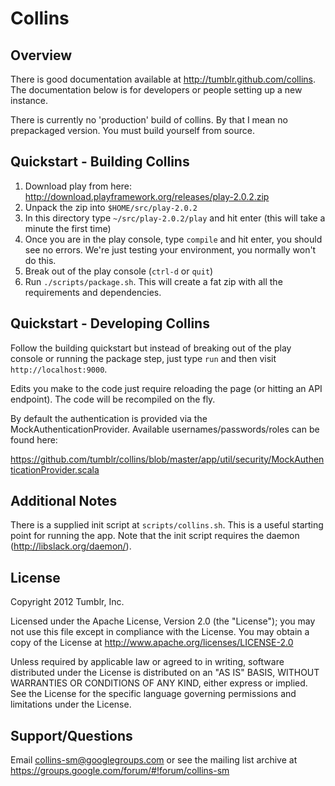 # Collins

## Overview

There is good documentation available at http://tumblr.github.com/collins. The
documentation below is for developers or people setting up a new instance.

There is currently no 'production' build of collins. By that I mean no
prepackaged version. You must build yourself from source.

## Quickstart - Building Collins

 1. Download play from here: http://download.playframework.org/releases/play-2.0.2.zip
 2. Unpack the zip into `$HOME/src/play-2.0.2`
 3. In this directory type `~/src/play-2.0.2/play` and hit enter (this will take a minute the first time)
 4. Once you are in the play console, type `compile` and hit enter, you should see no errors. We're just testing your environment, you normally won't do this.
 5. Break out of the play console (`ctrl-d` or `quit`)
 6. Run `./scripts/package.sh`. This will create a fat zip with all the requirements and dependencies.

## Quickstart - Developing Collins

Follow the building quickstart but instead of breaking out of the play console
or running the package step, just type `run` and then visit `http://localhost:9000`.

Edits you make to the code just require reloading the page (or hitting an API
endpoint). The code will be recompiled on the fly.

By default the authentication is provided via the MockAuthenticationProvider.
Available usernames/passwords/roles can be found here:

https://github.com/tumblr/collins/blob/master/app/util/security/MockAuthenticationProvider.scala

## Additional Notes

There is a supplied init script at `scripts/collins.sh`. This is a useful
starting point for running the app. Note that the init script requires the
daemon (http://libslack.org/daemon/).

## License

Copyright 2012 Tumblr, Inc.

Licensed under the Apache License, Version 2.0 (the "License");
you may not use this file except in compliance with the License.
You may obtain a copy of the License at http://www.apache.org/licenses/LICENSE-2.0

Unless required by applicable law or agreed to in writing, software
distributed under the License is distributed on an "AS IS" BASIS,
WITHOUT WARRANTIES OR CONDITIONS OF ANY KIND, either express or implied.
See the License for the specific language governing permissions and
limitations under the License.

## Support/Questions

Email collins-sm@googlegroups.com or see the mailing list archive at https://groups.google.com/forum/#!forum/collins-sm
